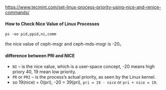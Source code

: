 https://www.tecmint.com/set-linux-process-priority-using-nice-and-renice-commands/

#### How to Check Nice Value of Linux Processes
```
ps -eo pid,ppid,ni,comm
```
the nice value of ceph-msgr and ceph-mds-msgr is -20。

#### difference between PRI and NICE
- `NI` – is the nice value, which is a user-space concept, -20 means high priory 40, 19 mean low priority.
- `PR` or `PRI` – is the process’s actual priority, as seen by the Linux kernel.
- so 19(nice) = 0(pri), -20 = 39(pri), `pri = 19 - nice` or `pri + nice = 19`.
